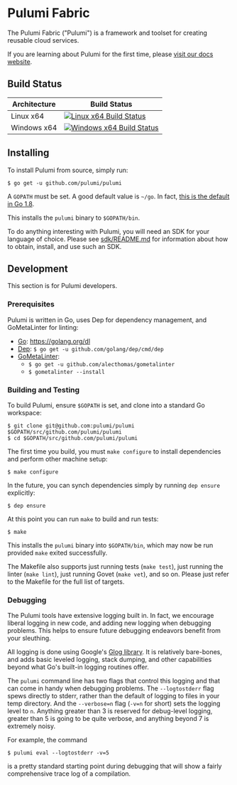 # Pulumi Fabric

The Pulumi Fabric ("Pulumi") is a framework and toolset for creating reusable cloud services.

If you are learning about Pulumi for the first time, please [visit our docs website](https://docs.pulumi.com/).

## Build Status

| Architecture | Build Status |
| ------------ | ------------ |
| Linux x64    | [![Linux x64 Build Status](https://travis-ci.com/pulumi/pulumi.svg?token=cTUUEgrxaTEGyecqJpDn&branch=master)](https://travis-ci.com/pulumi/pulumi)  |
| Windows x64  | [![Windows x64 Build Status](https://ci.appveyor.com/api/projects/status/uqrduw6qnoss7g4i?svg=true&branch=master)](https://ci.appveyor.com/project/pulumi/pulumi) |

## Installing

To install Pulumi from source, simply run:

    $ go get -u github.com/pulumi/pulumi

A `GOPATH` must be set.  A good default value is `~/go`.  In fact, [this is the default in Go 1.8](
https://github.com/golang/go/issues/17262).

This installs the `pulumi` binary to `$GOPATH/bin`.

To do anything interesting with Pulumi, you will need an SDK for your language of choice.  Please see
[sdk/README.md](`sdk/`) for information about how to obtain, install, and use such an SDK.

## Development

This section is for Pulumi developers.

### Prerequisites

Pulumi is written in Go, uses Dep for dependency management, and GoMetaLinter for linting:

* [Go](https://golang.org/doc/install): https://golang.org/dl
* [Dep](https://github.com/golang/dep): `$ go get -u github.com/golang/dep/cmd/dep`
* [GoMetaLinter](https://github.com/alecthomas/gometalinter):
    - `$ go get -u github.com/alecthomas/gometalinter`
    - `$ gometalinter --install`

### Building and Testing

To build Pulumi, ensure `$GOPATH` is set, and clone into a standard Go workspace:

    $ git clone git@github.com:pulumi/pulumi $GOPATH/src/github.com/pulumi/pulumi
    $ cd $GOPATH/src/github.com/pulumi/pulumi

The first time you build, you must `make configure` to install dependencies and perform other machine setup:

    $ make configure

In the future, you can synch dependencies simply by running `dep ensure` explicitly:

    $ dep ensure

At this point you can run `make` to build and run tests:

    $ make

This installs the `pulumi` binary into `$GOPATH/bin`, which may now be run provided `make` exited successfully.

The Makefile also supports just running tests (`make test`), just running the linter (`make lint`), just running Govet
(`make vet`), and so on.  Please just refer to the Makefile for the full list of targets.

### Debugging

The Pulumi tools have extensive logging built in.  In fact, we encourage liberal logging in new code, and adding new
logging when debugging problems.  This helps to ensure future debugging endeavors benefit from your sleuthing.

All logging is done using Google's [Glog library](https://github.com/golang/glog).  It is relatively bare-bones, and
adds basic leveled logging, stack dumping, and other capabilities beyond what Go's built-in logging routines offer.

The `pulumi` command line has two flags that control this logging and that can come in handy when debugging problems.
The `--logtostderr` flag spews directly to stderr, rather than the default of logging to files in your temp directory.
And the `--verbose=n` flag (`-v=n` for short) sets the logging level to `n`.  Anything greater than 3 is reserved for
debug-level logging, greater than 5 is going to be quite verbose, and anything beyond 7 is extremely noisy.

For example, the command

    $ pulumi eval --logtostderr -v=5

is a pretty standard starting point during debugging that will show a fairly comprehensive trace log of a compilation.

